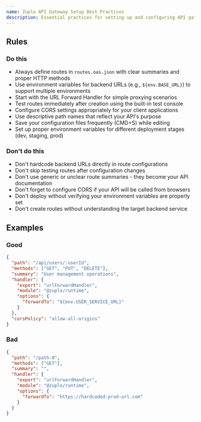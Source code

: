 ```yaml
---
name: Zuplo API Gateway Setup Best Practices
description: Essential practices for setting up and configuring API gateways on Zuplo
---
```

## Rules

### Do this

- Always define routes in `routes.oas.json` with clear summaries and proper HTTP methods
- Use environment variables for backend URLs (e.g., `${env.BASE_URL}`) to support multiple environments
- Start with the URL Forward Handler for simple proxying scenarios
- Test routes immediately after creation using the built-in test console
- Configure CORS settings appropriately for your client applications
- Use descriptive path names that reflect your API's purpose
- Save your configuration files frequently (CMD+S) while editing
- Set up proper environment variables for different deployment stages (dev, staging, prod)

### Don't do this

- Don't hardcode backend URLs directly in route configurations
- Don't skip testing routes after configuration changes
- Don't use generic or unclear route summaries - they become your API documentation
- Don't forget to configure CORS if your API will be called from browsers
- Don't deploy without verifying your environment variables are properly set
- Don't create routes without understanding the target backend service

## Examples

### Good

```json
{
  "path": "/api/users/:userId",
  "methods": ["GET", "PUT", "DELETE"],
  "summary": "User management operations",
  "handler": {
    "export": "urlForwardHandler", 
    "module": "@zuplo/runtime",
    "options": {
      "forwardTo": "${env.USER_SERVICE_URL}"
    }
  },
  "corsPolicy": "allow-all-origins"
}
```

### Bad

```json
{
  "path": "/path-0",
  "methods": ["GET"],
  "summary": "",
  "handler": {
    "export": "urlForwardHandler",
    "module": "@zuplo/runtime", 
    "options": {
      "forwardTo": "https://hardcoded-prod-url.com"
    }
  }
}
```
